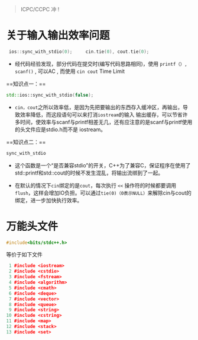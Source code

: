 ﻿> ICPC/CCPC  冲 !

#  关于输入输出效率问题

```cpp
 ios::sync_with_stdio(0);     cin.tie(0), cout.tie(0);
```
- 经代码经验发现，部分代码在提交时(编写代码思路相同)，使用 `printf（）,  scanf()` , 可以AC  , 而使用 `cin cout`   Time Limit
 
 ==知识点一：==

```cpp
std::ios::sync_with_stdio(false);
```

-  `cin，cout`之所以效率低，是因为先把要输出的东西存入缓冲区，再输出，导致效率降低，而这段语句可以来打消`iostream`的输入 输出缓存，可以节省许多时间，使效率与scanf与printf相差无几，还有应注意的是scanf与printf使用的头文件应是stdio.h而不是 iostream。

==知识点二：==

```cpp
sync_with_stdio
```

- 这个函数是一个“是否兼容stdio”的开关，C++为了兼容C，保证程序在使用了std::printf和std::cout的时候不发生混乱，将输出流绑到了一起。

- 在默认的情况下`cin`绑定的是`cout`，每次执行 `<<` 操作符的时候都要调用`flush`，这样会增加IO负担。可以通过`tie(0)（0表示NULL）`来解除cin与cout的绑定，进一步加快执行效率。



# 万能头文件

```cpp
#include<bits/stdc++.h>
```
等价于如下文件

```cpp
 1 #include <iostream> 
 2 #include <cstdio> 
 3 #include <fstream> 
 4 #include <algorithm> 
 5 #include <cmath> 
 6 #include <deque> 
 7 #include <vector> 
 8 #include <queue> 
 9 #include <string> 
10 #include <cstring> 
11 #include <map> 
12 #include <stack> 
13 #include <set>
```

